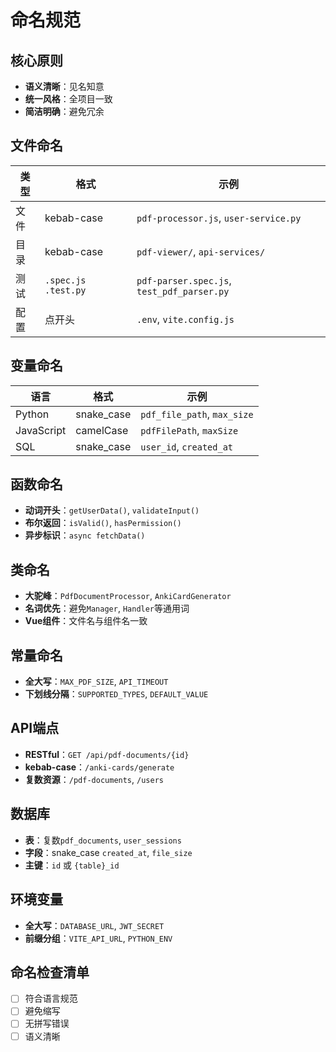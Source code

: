 # 命名规范

## 核心原则
- **语义清晰**：见名知意
- **统一风格**：全项目一致
- **简洁明确**：避免冗余

## 文件命名
| 类型 | 格式 | 示例 |
|---|---|---|
| 文件 | kebab-case | `pdf-processor.js`, `user-service.py` |
| 目录 | kebab-case | `pdf-viewer/`, `api-services/` |
| 测试 | `.spec.js` `.test.py` | `pdf-parser.spec.js`, `test_pdf_parser.py` |
| 配置 | 点开头 | `.env`, `vite.config.js` |

## 变量命名
| 语言 | 格式 | 示例 |
|---|---|---|
| Python | snake_case | `pdf_file_path`, `max_size` |
| JavaScript | camelCase | `pdfFilePath`, `maxSize` |
| SQL | snake_case | `user_id`, `created_at` |

## 函数命名
- **动词开头**：`getUserData()`, `validateInput()`
- **布尔返回**：`isValid()`, `hasPermission()`
- **异步标识**：`async fetchData()`

## 类命名
- **大驼峰**：`PdfDocumentProcessor`, `AnkiCardGenerator`
- **名词优先**：避免`Manager`, `Handler`等通用词
- **Vue组件**：文件名与组件名一致

## 常量命名
- **全大写**：`MAX_PDF_SIZE`, `API_TIMEOUT`
- **下划线分隔**：`SUPPORTED_TYPES`, `DEFAULT_VALUE`

## API端点
- **RESTful**：`GET /api/pdf-documents/{id}`
- **kebab-case**：`/anki-cards/generate`
- **复数资源**：`/pdf-documents`, `/users`

## 数据库
- **表**：复数`pdf_documents`, `user_sessions`
- **字段**：snake_case `created_at`, `file_size`
- **主键**：`id` 或 `{table}_id`

## 环境变量
- **全大写**：`DATABASE_URL`, `JWT_SECRET`
- **前缀分组**：`VITE_API_URL`, `PYTHON_ENV`

## 命名检查清单
- [ ] 符合语言规范
- [ ] 避免缩写
- [ ] 无拼写错误
- [ ] 语义清晰